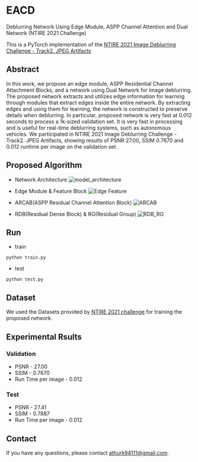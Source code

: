 # EACD
Deblurring Network Using Edge Module, ASPP Channel Attention and Dual Network (NTIRE 2021 Challenge)

This is a PyTorch implementation of the [NTIRE 2021 Image Deblurring Challenge - Track2. JPEG Artifacts](https://competitions.codalab.org/competitions/28074)

## Abstract
In this work, we propose an edge module, ASPP Residential Channel Attachment Blocks, and a network using Dual Network for image deblurring. The proposed network extracts and utilizes edge information for learning through modules that extract edges inside the entire network. By extracting edges and using them for learning, the network is constructed to preserve details when deblurring. In particular, proposed network is very fast at 0.012 seconds to process a 1k-sized validation set. It is very fast in processing and is useful for real-time deblurring systems, such as autonomous vehicles. We participated in NTIRE 2021 Image Deblurring Challenge - Track2. JPEG Artifacts, showing results of PSNR 27.00, SSIM 0.7670 and 0.012 runtime per image on the validation set. 

## Proposed Algorithm
- Network Architecture
![model_architecture](https://user-images.githubusercontent.com/59470033/111621750-b4030480-882b-11eb-857c-715781ca7d84.png)

- Edge Module & Feature Block
![Edge Feature](https://user-images.githubusercontent.com/59470033/111582406-1e04b500-87fe-11eb-9ddf-62b308c8fd21.png)

- ARCAB(ASPP Residual Channel Attention Block)
![ARCAB](https://user-images.githubusercontent.com/59470033/111582004-8c954300-87fd-11eb-97ce-f97d836ce52a.png)

- RDB(Residual Dense Block) & RG(Residual Group)
![RDB_RG](https://user-images.githubusercontent.com/59470033/111582668-80f64c00-87fe-11eb-9480-4de0140e567e.png)

## Run
* train
```
python train.py
```
* test
```
python test.py
```

## Dataset
We used the Datasets provided by [NTIRE 2021 challenge](https://data.vision.ee.ethz.ch/cvl/ntire21/) for training the proposed network.

## Experimental Rsults
### Validation
- PSNR - 27.00
- SSIM - 0.7670
- Run Time per image - 0.012
### Test
- PSNR - 27.41
- SSIM - 0.7887
- Run Time per image - 0.012

## Contact
If you have any questions, please contact athurk94111@gmail.com.
